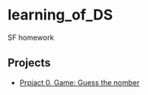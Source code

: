# learning_of_DS
SF homework

## Projects

 * [Prpjact 0. Game: Guess the nomber](https://github.com/NameErrop/learning_of_DS/projact_0)